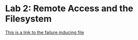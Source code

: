 # Lab 2: Remote Access and the Filesystem
[This is a link to the failure inducing file](\Documents\GitHub\markdown-pars\Untitled-1.md)